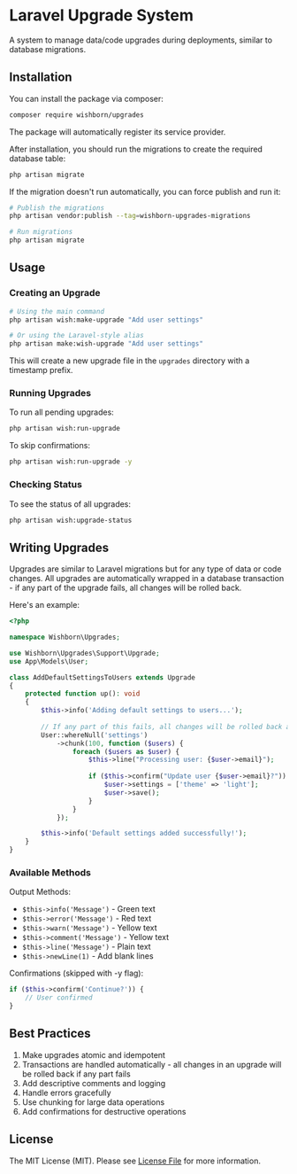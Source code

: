 # Laravel Upgrade System

A system to manage data/code upgrades during deployments, similar to database migrations.

## Installation

You can install the package via composer:

```bash
composer require wishborn/upgrades
```

The package will automatically register its service provider.

After installation, you should run the migrations to create the required database table:

```bash
php artisan migrate
```

If the migration doesn't run automatically, you can force publish and run it:

```bash
# Publish the migrations
php artisan vendor:publish --tag=wishborn-upgrades-migrations

# Run migrations
php artisan migrate
```

## Usage

### Creating an Upgrade

```bash
# Using the main command
php artisan wish:make-upgrade "Add user settings"

# Or using the Laravel-style alias
php artisan make:wish-upgrade "Add user settings"
```

This will create a new upgrade file in the `upgrades` directory with a timestamp prefix.

### Running Upgrades

To run all pending upgrades:

```bash
php artisan wish:run-upgrade
```

To skip confirmations:

```bash
php artisan wish:run-upgrade -y
```

### Checking Status

To see the status of all upgrades:

```bash
php artisan wish:upgrade-status
```

## Writing Upgrades

Upgrades are similar to Laravel migrations but for any type of data or code changes. All upgrades are automatically wrapped in a database transaction - if any part of the upgrade fails, all changes will be rolled back.

Here's an example:

```php
<?php

namespace Wishborn\Upgrades;

use Wishborn\Upgrades\Support\Upgrade;
use App\Models\User;

class AddDefaultSettingsToUsers extends Upgrade
{
    protected function up(): void
    {
        $this->info('Adding default settings to users...');
        
        // If any part of this fails, all changes will be rolled back automatically
        User::whereNull('settings')
            ->chunk(100, function ($users) {
                foreach ($users as $user) {
                    $this->line("Processing user: {$user->email}");
                    
                    if ($this->confirm("Update user {$user->email}?")) {
                        $user->settings = ['theme' => 'light'];
                        $user->save();
                    }
                }
            });

        $this->info('Default settings added successfully!');
    }
}
```

### Available Methods

Output Methods:
- `$this->info('Message')` - Green text
- `$this->error('Message')` - Red text
- `$this->warn('Message')` - Yellow text
- `$this->comment('Message')` - Yellow text
- `$this->line('Message')` - Plain text
- `$this->newLine(1)` - Add blank lines

Confirmations (skipped with -y flag):
```php
if ($this->confirm('Continue?')) {
    // User confirmed
}
```

## Best Practices

1. Make upgrades atomic and idempotent
2. Transactions are handled automatically - all changes in an upgrade will be rolled back if any part fails
3. Add descriptive comments and logging
4. Handle errors gracefully
5. Use chunking for large data operations
6. Add confirmations for destructive operations

## License

The MIT License (MIT). Please see [License File](LICENSE.md) for more information. 